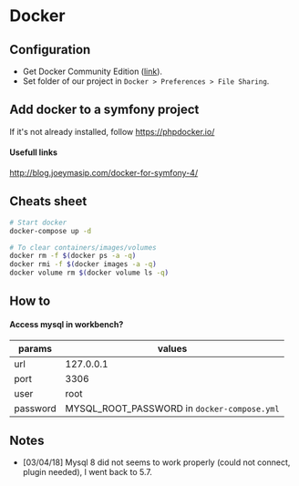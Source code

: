 # Docker

## Configuration

- Get Docker Community Edition ([link](https://www.docker.com/get-docker)).
- Set folder of our project in `Docker > Preferences > File Sharing`.

## Add docker to a symfony project

If it's not already installed, follow https://phpdocker.io/ 

#### Usefull links
http://blog.joeymasip.com/docker-for-symfony-4/

## Cheats sheet

```bash
# Start docker
docker-compose up -d

# To clear containers/images/volumes
docker rm -f $(docker ps -a -q)
docker rmi -f $(docker images -a -q)
docker volume rm $(docker volume ls -q)
```

## How to

#### Access mysql in workbench?
params|values
---|---
url|127.0.0.1
port|3306
user|root
password|MYSQL_ROOT_PASSWORD in `docker-compose.yml`

## Notes

- [03/04/18] Mysql 8 did not seems to work properly (could not connect, plugin needed), I went back to 5.7.
